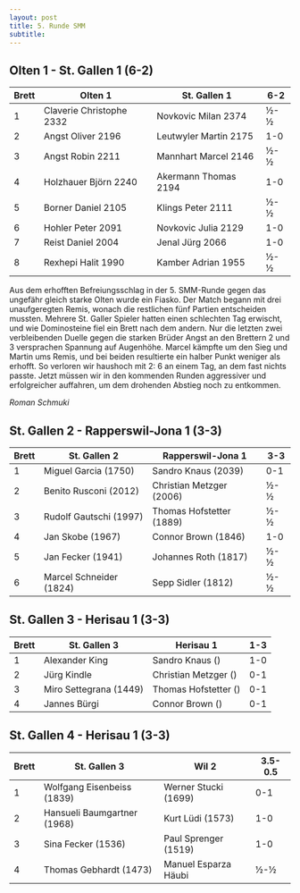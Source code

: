 ```yaml
---
layout: post
title: 5. Runde SMM
subtitle: 
---
```


## Olten 1 - St. Gallen 1 (6-2)

| Brett | Olten 1                  | St. Gallen 1          | 6-2 |
|-------|--------------------------|-----------------------|-----|
| 1     | Claverie Christophe 2332 | Novkovic Milan 2374   | ½-½ |
| 2     | Angst Oliver 2196        | Leutwyler Martin 2175 | 1-0 |
| 3     | Angst Robin 2211         | Mannhart Marcel 2146  | ½-½ |
| 4     | Holzhauer Björn 2240     | Akermann Thomas 2194  | 1-0 |
| 5     | Borner Daniel 2105       | Klings Peter 2111     | ½-½ |
| 6     | Hohler Peter 2091        | Novkovic Julia 2129   | 1-0 |
| 7     | Reist Daniel 2004        | Jenal Jürg 2066       | 1-0 |
| 8     | Rexhepi Halit 1990       | Kamber Adrian 1955    | ½-½ |


Aus dem erhofften Befreiungsschlag in der 5. SMM-Runde gegen das ungefähr gleich starke Olten wurde ein Fiasko. Der Match begann mit drei unaufgeregten Remis, wonach die restlichen fünf Partien entscheiden mussten. Mehrere St. Galler Spieler hatten einen schlechten Tag erwischt, und wie Dominosteine fiel ein Brett nach dem andern. Nur die letzten zwei verbleibenden Duelle gegen die starken Brüder Angst an den Brettern 2 und 3 versprachen Spannung auf Augenhöhe. Marcel kämpfte um den Sieg und Martin ums Remis, und bei beiden resultierte ein halber Punkt weniger als erhofft. So verloren wir haushoch mit 2: 6 an einem Tag, an dem fast nichts passte. Jetzt müssen wir in den kommenden Runden aggressiver und erfolgreicher auffahren, um dem drohenden Abstieg noch zu entkommen.

_Roman Schmuki_

## St. Gallen 2 - Rapperswil-Jona 1 (3-3)

| Brett | St. Gallen 2            | Rapperswil-Jona 1        | 3-3 |
|-------|-------------------------|--------------------------|-----|
| 1     | Miguel Garcia	 (1750)   | Sandro Knaus (2039)      | 0-1 |
| 2     | Benito Rusconi (2012)   | Christian Metzger (2006) | ½-½ |
| 3     | Rudolf Gautschi (1997)  | Thomas Hofstetter (1889) | ½-½ |
| 4     | Jan Skobe (1967)        | Connor Brown (1846)      | 1-0 |
| 5     | Jan Fecker (1941)       | Johannes Roth (1817)     | ½-½ |
| 6     | Marcel Schneider (1824) | Sepp Sidler	 (1812)      | ½-½ |

## St. Gallen 3 - Herisau 1 (3-3)

| Brett | St. Gallen 3           | Herisau 1            | 1-3 |
|-------|------------------------|----------------------|-----|
| 1     | Alexander King         | Sandro Knaus ()      | 1-0 |
| 2     | Jürg Kindle            | Christian Metzger () | 0-1 |
| 3     | Miro Settegrana (1449) | Thomas Hofstetter () | 0-1 |
| 4     | Jannes Bürgi           | Connor Brown ()      | 0-1 |

## St. Gallen 4 - Herisau 1 (3-3)

| Brett | St. Gallen 3                | Wil 2                | 3.5-0.5 |
|-------|-----------------------------|----------------------|---------|
| 1     | Wolfgang Eisenbeiss (1839)  | Werner Stucki (1699) | 0-1     |
| 2     | Hansueli Baumgartner (1968) | Kurt Lüdi (1573)     | 1-0     |
| 3     | Sina Fecker (1536)          | Paul Sprenger (1519) | 1-0     |
| 4     | Thomas Gebhardt (1473)      | Manuel Esparza Häubi | ½-½     |




